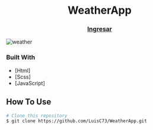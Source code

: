 
<h1 align="center">WeatherApp</h1>


<div align="center">
  <h3>
    <a href="https://luisc73.github.io/WeatherApp/">
      Ingresar
    </a>
  </h3>
</div>


![weather](https://user-images.githubusercontent.com/80079884/178126928-1c3d46b4-5c6b-42c8-a5f9-13894fa14774.jpg)

### Built With

<!-- This section should list any major frameworks that you built your project using. Here are a few examples.-->

- [Html]
- [Scss]
- [JavaScript]


## How To Use

```bash
# Clone this repository
$ git clone https://github.com/LuisC73/WeatherApp.git

```


